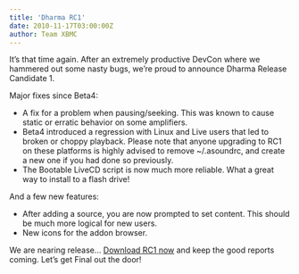 ```yaml
---
title: 'Dharma RC1'
date: 2010-11-17T03:00:00Z
author: Team XBMC
---
```

It’s that time again. After an extremely productive DevCon where we hammered out some nasty bugs, we’re proud to announce Dharma Release Candidate 1.

 Major fixes since Beta4:

 
 * A fix for a problem when pausing/seeking. This was known to cause static or erratic behavior on some amplifiers.
 * Beta4 introduced a regression with Linux and Live users that led to broken or choppy playback. Please note that anyone upgrading to RC1 on these platforms is highly advised to remove ~/.asoundrc, and create a new one if you had done so previously.
 * The Bootable LiveCD script is now much more reliable. What a great way to install to a flash drive!
 
 And a few new features:

 
 * After adding a source, you are now prompted to set content. This should be much more logical for new users.
 * New icons for the addon browser.
 
 We are nearing release… [Download RC1 now](http://mirrors.xbmc.org/releases/) and keep the good reports coming. Let’s get Final out the door!

 